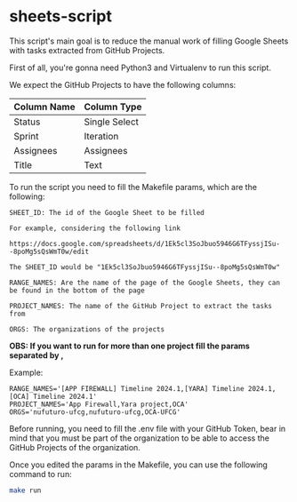 # sheets-script

This script's main goal is to reduce the manual work of filling Google Sheets with tasks extracted from GitHub Projects.

First of all, you're gonna need Python3 and Virtualenv to run this script.

We expect the GitHub Projects to have the following columns:

| Column Name | Column Type   |
|-------------|---------------|
| Status      | Single Select |
| Sprint      | Iteration     |
| Assignees   | Assignees     |
| Title       | Text          |

To run the script you need to fill the Makefile params, which are the following:

```
SHEET_ID: The id of the Google Sheet to be filled

For example, considering the following link

https://docs.google.com/spreadsheets/d/1Ek5cl3SoJbuo5946G6TFyssjISu--8poMg5sQsWmT0w/edit

The SHEET_ID would be "1Ek5cl3SoJbuo5946G6TFyssjISu--8poMg5sQsWmT0w"
```

```
RANGE_NAMES: Are the name of the page of the Google Sheets, they can be found in the bottom of the page
```

```
PROJECT_NAMES: The name of the GitHub Project to extract the tasks from
```

```
ORGS: The organizations of the projects
```

**OBS: If you want to run for more than one project fill the params separated by ,**

Example:
```
RANGE_NAMES='[APP FIREWALL] Timeline 2024.1,[YARA] Timeline 2024.1,[OCA] Timeline 2024.1'
PROJECT_NAMES='App Firewall,Yara project,OCA'
ORGS='nufuturo-ufcg,nufuturo-ufcg,OCA-UFCG'
```

Before running, you need to fill the .env file with your GitHub Token, bear in mind that you must be part of the organization to be able to access the GitHub Projects of the organization.

Once you edited the params in the Makefile, you can use the following command to run:

```sh
make run
```
